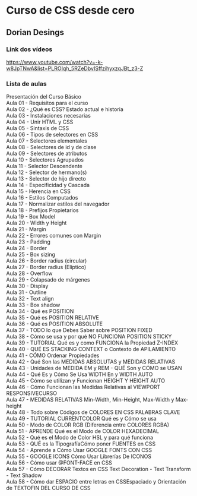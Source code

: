 # Curso de CSS desde cero
## Dorian Desings

### Link dos vídeos
<https://www.youtube.com/watch?v=-k-w8JpTNwA&list=PLROIqh_5RZeDbvISffzihyxzqJBt_z3-Z>

### Lista de aulas

Presentación del Curso Básico  
Aula 01 - Requisitos para el curso  
Aula 02 - ¿Qué es CSS? Estado actual e historia  
Aula 03 - Instalaciones necesarias  
Aula 04 - Unir HTML y CSS  
Aula 05 - Sintaxis de CSS   
Aula 06 - Tipos de selectores en CSS  
Aula 07 - Selectores elementales  
Aula 08 - Selectores de id y de clase  
Aula 09 - Selectores de atributos  
Aula 10 - Selectores Agrupados  
Aula 11 - Selector Descendente  
Aula 12 - Selector de hermano(s)  
Aula 13 - Selector de hijo directo  
Aula 14 - Especificidad y Cascada  
Aula 15 - Herencia en CSS  
Aula 16 - Estilos Computados  
Aula 17 - Normalizar estilos del navegador  
Aula 18 - Prefijos Propietarios  
Aula 19 - Box Model  
Aula 20 - Width y Height  
Aula 21 - Margin  
Aula 22 - Errores comunes con Margin  
Aula 23 - Padding  
Aula 24 - Border  
Aula 25 - Box sizing  
Aula 26 - Border radius (circular)  
Aula 27 - Border radius (Elíptico)  
Aula 28 - Overflow  
Aula 29 - Colapsado de márgenes  
Aula 30 - Display  
Aula 31 - Outline  
Aula 32 - Text align  
Aula 33 - Box shadow  
Aula 34 - Qué es POSITION  
Aula 35 - Qué es POSITION RELATIVE  
Aula 36 - Qué es POSITION ABSOLUTE  
Aula 37 - TODO lo que Debes Saber sobre POSITION FIXED  
Aula 38 - Cómo se usa y por qué NO FUNCIONA POSITION STICKY  
Aula 39 - TUTORIAL Qué es y como FUNCIONA la Propiedad Z-INDEX  
Aula 40 - QUÉ ES STACKING CONTEXT o Contexto de APILAMIENTO  
Aula 41 - CÓMO Ordenar Propiedades  
Aula 42 - Qué Son las MEDIDAS ABSOLUTAS y MEDIDAS RELATIVAS  
Aula 43 - Unidades de MEDIDA EM y REM - QUÉ Son y CÓMO se USAN  
Aula 44 - Qué Es y Cómo Se Usa WIDTH En y WIDTH AUTO  
Aula 45 - Cómo se utilizan y Funcionan HEIGHT Y HEIGHT AUTO  
Aula 46 - Cómo Funcionan las Medidas Relativas al VIEWPORT RESPONSIVECURSO  
Aula 47 - MEDIDAS RELATIVAS Min-Width, Min-Height, Max-Width y Max-height  
Aula 48 - Todo sobre Códigos de COLORES EN CSS PALABRAS CLAVE  
Aula 49 - TUTORIAL CURRENTCOLOR Qué es y Cómo se usa  
Aula 50 - Modo de COLOR RGB (Diferencia entre COLORES RGBA)  
Aula 51 - APRENDE Qué es el Modo de COLOR HEXADECIMAL  
Aula 52 - Qué es el Modo de Color HSL y para qué funciona  
Aula 53 - QUÉ es la TipografíaCómo poner FUENTES en CSS  
Aula 54 - Aprende a Cómo Usar GOOGLE FONTS CON CSS  
Aula 55 - GOOGLE ICONS Cómo Usar Librerías De ICONOS  
Aula 56 - Cómo usar @FONT-FACE en CSS  
Aula 57 - Cómo DECORAR Textos en CSS Text Decoration - Text Transform - Text Shadow  
Aula 58 - Cómo dar ESPACIO entre letras en CSSEspaciado y Orientación de TEXTOFIN DEL CURSO DE CSS  